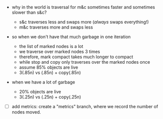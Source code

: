 - why in the world is traversal for m&c sometimes faster and sometimes slower than s&c?
  - s&c traverses less and swaps more (_always_ swaps everything!)
  - m&c traverses more and swaps less

- so when we don't have that much garbage in one iteration
  - the list of marked nodes is a lot
  - we traverse over marked nodes 3 times
  - therefore, mark compact takes much longer to compact
  - while stop and copy only traverses over the marked nodes once
  - assume 85% objects are live
  - 3(.85n) vs (.85n) + copy(.85n)
- when we have a lot of garbage
  - 20% objects are live
  - 3(.25n) vs (.25n) + copy(.25n)

- [ ] add metrics: create a "metrics" branch, where we record the number of nodes moved.

